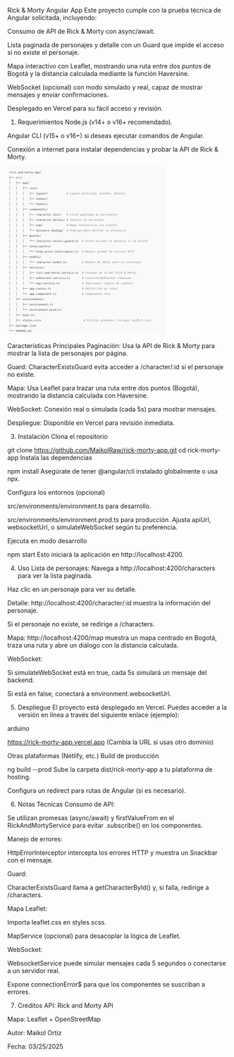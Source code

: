 Rick & Morty Angular App
Este proyecto cumple con la prueba técnica de Angular solicitada, incluyendo:

Consumo de API de Rick & Morty con async/await.

Lista paginada de personajes y detalle con un Guard que impide el acceso si no existe el personaje.

Mapa interactivo con Leaflet, mostrando una ruta entre dos puntos de Bogotá y la distancia calculada mediante la función Haversine.

WebSocket (opcional) con modo simulado y real, capaz de mostrar mensajes y enviar confirmaciones.

Desplegado en Vercel para su fácil acceso y revisión.

1. Requerimientos
Node.js (v14+ o v16+ recomendado).

Angular CLI (v15+ o v16+) si deseas ejecutar comandos de Angular.

Conexión a internet para instalar dependencias y probar la API de Rick & Morty.

![alt text](image.png)

Características Principales
Paginación: Usa la API de Rick & Morty para mostrar la lista de personajes por página.

Guard: CharacterExistsGuard evita acceder a /character/:id si el personaje no existe.

Mapa: Usa Leaflet para trazar una ruta entre dos puntos (Bogotá), mostrando la distancia calculada con Haversine.

WebSocket: Conexión real o simulada (cada 5s) para mostrar mensajes.

Despliegue: Disponible en Vercel para revisión inmediata.

3. Instalación
Clona el repositorio



git clone https://github.com/MaikolRaw/rick-morty-app.git
cd rick-morty-app
Instala las dependencias



npm install
Asegúrate de tener @angular/cli instalado globalmente o usa npx.

Configura los entornos (opcional)

src/environments/environment.ts para desarrollo.

src/environments/environment.prod.ts para producción.
Ajusta apiUrl, websocketUrl, o simulateWebSocket según tu preferencia.

Ejecuta en modo desarrollo



npm start
Esto iniciará la aplicación en http://localhost:4200.

4. Uso
Lista de personajes: Navega a http://localhost:4200/characters para ver la lista paginada.

Haz clic en un personaje para ver su detalle.

Detalle: http://localhost:4200/character/:id muestra la información del personaje.

Si el personaje no existe, se redirige a /characters.

Mapa: http://localhost:4200/map muestra un mapa centrado en Bogotá, traza una ruta y abre un diálogo con la distancia calculada.

WebSocket:

Si simulateWebSocket está en true, cada 5s simulará un mensaje del backend.

Si está en false, conectará a environment.websocketUrl.

5. Despliegue
El proyecto está desplegado en Vercel. Puedes acceder a la versión en línea a través del siguiente enlace (ejemplo):

arduino

https://rick-morty-app.vercel.app
(Cambia la URL si usas otro dominio)

Otras plataformas (Netlify, etc.)
Build de producción



ng build --prod
Sube la carpeta dist/rick-morty-app a tu plataforma de hosting.

Configura un redirect para rutas de Angular (si es necesario).

6. Notas Técnicas
Consumo de API:

Se utilizan promesas (async/await) y firstValueFrom en el RickAndMortyService para evitar .subscribe() en los componentes.

Manejo de errores:

HttpErrorInterceptor intercepta los errores HTTP y muestra un Snackbar con el mensaje.

Guard:

CharacterExistsGuard llama a getCharacterById() y, si falla, redirige a /characters.

Mapa Leaflet:

Importa leaflet.css en styles.scss.

MapService (opcional) para desacoplar la lógica de Leaflet.

WebSocket:

WebsocketService puede simular mensajes cada 5 segundos o conectarse a un servidor real.

Expone connectionError$ para que los componentes se suscriban a errores.

7. Créditos
API: Rick and Morty API

Mapa: Leaflet + OpenStreetMap

Autor: Maikol Ortiz

Fecha: 03/25/2025

